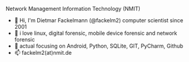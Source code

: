<!--
**fackelm2/fackelm2** is a ✨ _special_ ✨ repository because its `README.md` (this file) appears on your GitHub profile.

Here are some ideas to get you started:

- 🔭 I’m currently working on ...
- 🌱 I’m currently learning ...
- 👯 I’m looking to collaborate on ...
- 🤔 I’m looking for help with ...
- 💬 Ask me about ...
- 📫 How to reach me: ...
- 😄 Pronouns: ...
- ⚡ Fun fact: ...
-->

Network Management Information Technology (NMIT)
- 👋 Hi, I'm Dietmar Fackelmann (@fackelm2) computer scientist since 2001
- 💞️ i love linux, digital forensic, mobile device forensic and network forensic
- 👀 actual focusing on Android, Python, SQLite, GIT, PyCharm, Github
- 📫 fackelm2(at)nmit.de
